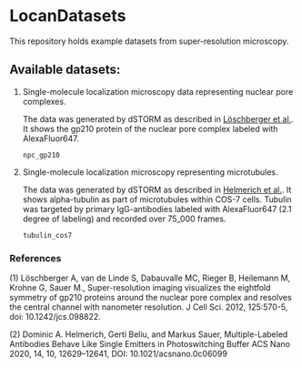 # LocanDatasets

This repository holds example datasets from super-resolution microscopy.

## Available datasets:


1) Single-molecule localization microscopy data representing nuclear pore complexes.

    The data was generated by dSTORM as described in [Löschberger et al.](doi:10.1242/jcs.098822).
    It shows the gp210 protein of the nuclear pore complex labeled with AlexaFluor647.

       npc_gp210


2) Single-molecule localization microscopy representing microtubules.

    The data was generated by dSTORM as described in [Helmerich et al.](doi:10.1021/acsnano.0c06099).
    It shows alpha-tubulin as part of microtubules within COS-7 cells.
    Tubulin was targeted by primary IgG-antibodies labeled with AlexaFluor647 (2.1 degree of labeling)
    and recorded over 75_000 frames.

       tubulin_cos7



### References
(1) Löschberger A, van de Linde S, Dabauvalle MC, Rieger B, Heilemann M, Krohne G, Sauer M.,
    Super-resolution imaging visualizes the eightfold symmetry of gp210 proteins around the nuclear pore complex
    and resolves the central channel with nanometer resolution.
    J Cell Sci. 2012, 125:570-5, doi: 10.1242/jcs.098822.

(2) Dominic A. Helmerich, Gerti Beliu, and Markus Sauer,
    Multiple-Labeled Antibodies Behave Like Single Emitters in Photoswitching Buffer
    ACS Nano 2020, 14, 10, 12629–12641, DOI: 10.1021/acsnano.0c06099